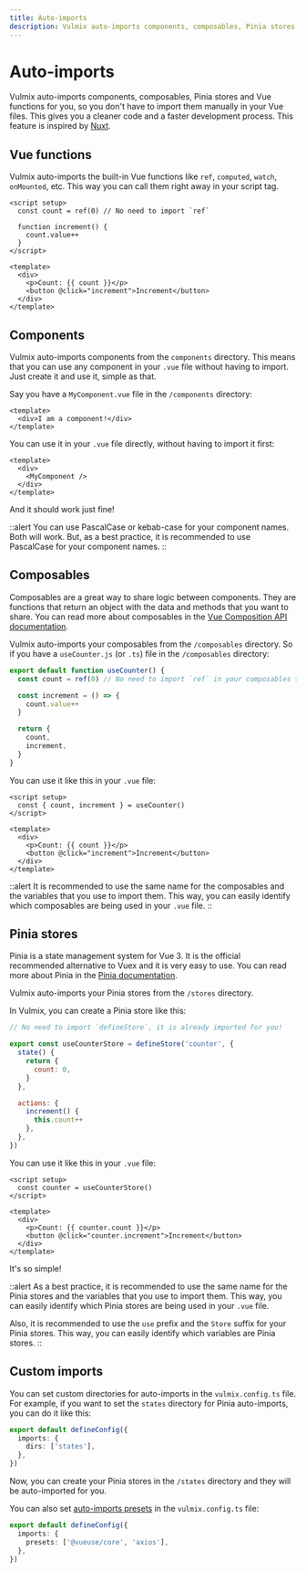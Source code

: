 ```yaml
---
title: Auto-imports
description: Vulmix auto-imports components, composables, Pinia stores and Vue functions for you, so you don't have to import them manually in your Vue files.
---
```


# Auto-imports

Vulmix auto-imports components, composables, Pinia stores and Vue functions for you, so you don't have to import them manually in your Vue files. This gives you a cleaner code and a faster development process. This feature is inspired by <a href="https://nuxt.com/" target="_blank" rel="nofollow noreferrer noopener">Nuxt</a>.

## Vue functions

Vulmix auto-imports the built-in Vue functions like `ref`, `computed`, `watch`, `onMounted`, etc. This way you can call them right away in your script tag.

```vue [app.vue]
<script setup>
  const count = ref(0) // No need to import `ref`

  function increment() {
    count.value++
  }
</script>

<template>
  <div>
    <p>Count: {{ count }}</p>
    <button @click="increment">Increment</button>
  </div>
</template>
```

## Components

Vulmix auto-imports components from the `components` directory. This means that you can use any component in your `.vue` file without having to import. Just create it and use it, simple as that.

Say you have a `MyComponent.vue` file in the `/components` directory:

```vue [components/MyComponent.vue]
<template>
  <div>I am a component!</div>
</template>
```

You can use it in your `.vue` file directly, without having to import it first:

```vue [app.vue]
<template>
  <div>
    <MyComponent />
  </div>
</template>
```

And it should work just fine!

::alert
You can use PascalCase or kebab-case for your component names. Both will work. But, as a best practice, it is recommended to use PascalCase for your component names.
::

## Composables

Composables are a great way to share logic between components. They are functions that return an object with the data and methods that you want to share. You can read more about composables in the <a href="https://vuejs.org/guide/reusability/composables.html" target="_blank" rel="nofollow noreferrer noopener">Vue Composition API documentation</a>.

Vulmix auto-imports your composables from the `/composables` directory. So if you have a `useCounter.js` (or `.ts`) file in the `/composables` directory:

```js [composables/useCounter.js]
export default function useCounter() {
  const count = ref(0) // No need to import `ref` in your composables too!

  const increment = () => {
    count.value++
  }

  return {
    count,
    increment,
  }
}
```

You can use it like this in your `.vue` file:

```vue [app.vue]{2}
<script setup>
  const { count, increment } = useCounter()
</script>

<template>
  <div>
    <p>Count: {{ count }}</p>
    <button @click="increment">Increment</button>
  </div>
</template>
```

::alert
It is recommended to use the same name for the composables and the variables that you use to import them. This way, you can easily identify which composables are being used in your `.vue` file.
::

## Pinia stores

Pinia is a state management system for Vue 3. It is the official recommended alternative to Vuex and it is very easy to use. You can read more about Pinia in the <a href="https://pinia.vuejs.org/" target="_blank" rel="nofollow noreferrer noopener">Pinia documentation</a>.

Vulmix auto-imports your Pinia stores from the `/stores` directory.

In Vulmix, you can create a Pinia store like this:

```js [stores/useCounterStore.js]
// No need to import `defineStore`, it is already imported for you!

export const useCounterStore = defineStore('counter', {
  state() {
    return {
      count: 0,
    }
  },

  actions: {
    increment() {
      this.count++
    },
  },
})
```

You can use it like this in your `.vue` file:

```vue [app.vue]{2}
<script setup>
  const counter = useCounterStore()
</script>

<template>
  <div>
    <p>Count: {{ counter.count }}</p>
    <button @click="counter.increment">Increment</button>
  </div>
</template>
```

It's so simple!

::alert
As a best practice, it is recommended to use the same name for the Pinia stores and the variables that you use to import them. This way, you can easily identify which Pinia stores are being used in your `.vue` file.

Also, it is recommended to use the `use` prefix and the `Store` suffix for your Pinia stores. This way, you can easily identify which variables are Pinia stores.
::

## Custom imports

You can set custom directories for auto-imports in the `vulmix.config.ts` file. For example, if you want to set the `states` directory for Pinia auto-imports, you can do it like this:

```ts [vulmix.config.ts]
export default defineConfig({
  imports: {
    dirs: ['states'],
  },
})
```

Now, you can create your Pinia stores in the `/states` directory and they will be auto-imported for you.

You can also set <a href="https://github.com/antfu/unplugin-auto-import/tree/main/src/presets" target="_blank" rel="nofollow noreferrer noopener">auto-imports presets</a> in the `vulmix.config.ts` file:

```ts [vulmix.config.ts]
export default defineConfig({
  imports: {
    presets: ['@vueuse/core', 'axios'],
  },
})
```

